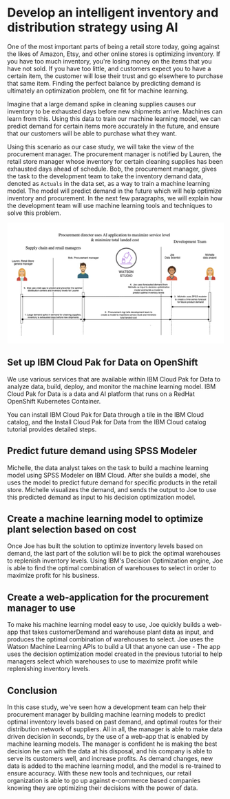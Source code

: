 # Develop an intelligent inventory and distribution strategy using AI 

One of the most important parts of being a retail store today, going against the likes of Amazon, Etsy, and 
other online stores is optimizing inventory. If you have too much inventory, you're 
losing money on the items that you have not sold. If you have too little, and customers expect you to have 
a certain item, the customer will lose their trust and go elsewhere to purchase that same item. Finding the 
perfect balance by predicting demand is ultimately an optimization problem, one fit for machine learning.

Imagine that a large demand spike in cleaning supplies causes our inventory to be exhausted 
days before new shipments arrive. Machines can learn from this. Using this 
data to train our machine learning model, we can predict demand for certain items more accurately in the 
future, and ensure that our customers will be able to purchase what they want.

Using this scenario as our case study, we will take the view of the procurement manager. The procurement 
manager is notified by Lauren, the retail store manager whose inventory for certain cleaning supplies 
has been exhausted days ahead of schedule. Bob, the procurement manager, gives the task to the development 
team to take the inventory demand data, denoted as `Actuals` in the data set, as a way to train a machine learning model. The model will 
predict demand in the future which will help optimize inventory and procurement. In the next few paragraphs, we will explain how the development team will use machine 
learning tools and techniques to solve this problem.

![flow-diagrm](tutorials/images/flow-diagram.png)

## Set up IBM Cloud Pak for Data on OpenShift
We use various services that are available within IBM Cloud Pak for Data to analyze data, build, deploy, and monitor the machine learning model. IBM Cloud Pak for Data is a data and AI platform that runs on a RedHat OpenShift Kubernetes Container.

You can install IBM Cloud Pak for Data through a tile in the IBM Cloud catalog, and the Install Cloud Pak for Data from the IBM Cloud catalog tutorial provides detailed steps.

## Predict future demand using SPSS Modeler 

Michelle, the data analyst takes on the task to build a machine learning model using SPSS Modeler on IBM Cloud. After she builds a model, she uses the model
to predict future demand for specific products in the retail store. Michelle 
visualizes the demand, and sends the output to Joe to use this predicted 
demand as input to his decision optimization model.

## Create a machine learning model to optimize plant selection based on cost
Once Joe has built the solution to optimize inventory levels based on demand, the last 
part of the solution will be to pick the optimal warehouses to 
replenish inventory levels. Using IBM's Decision Optimization engine,
Joe is able to find the optimal combination of warehouses to select in order to maximize
profit for his business.

## Create a web-application for the procurement manager to use
To make his machine learning model easy to use, Joe quickly builds a web-app 
that takes customerDemand and warehouse plant data as input, and produces the optimal combination of 
warehouses to select. Joe uses the Watson Machine Learning APIs to build a UI that anyone can use - 
The app uses the decision optimization model created in the previous tutorial to help 
managers select which warehouses to use to maximize profit while replenishing inventory levels.

## Conclusion
In this case study, we've seen how a development team can help their procurement manager 
by building machine learning models to predict optimal inventory levels based on past demand, 
and optimal routes for their distribution network of suppliers. All in all, the manager 
is able to make data driven decision in seconds, by the use of a web-app that is 
enabled by machine learning models. The manager is confident he is making the best decision
he can with the data at his disposal, and his company is able to serve its customers well, and 
increase profits. As demand changes, new data is added to the machine learning model, and the 
model is re-trained to ensure accuracy. With these new tools and techniques, our retail 
organization is able to go up against e-commerce based companies knowing they are optimizing 
their decisions with the power of data. 
